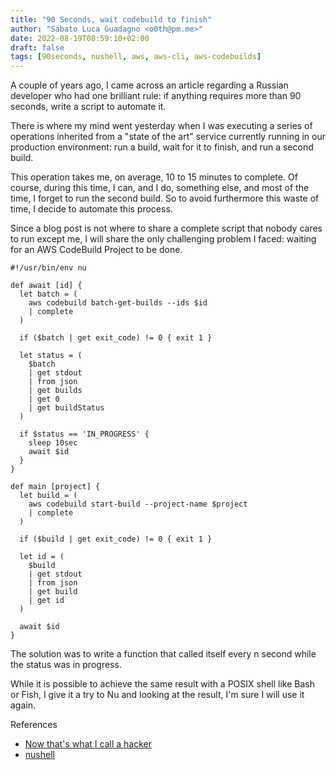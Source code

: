 ```yaml
---
title: "90 Seconds, wait codebuild to finish"
author: "Sabato Luca Guadagno <o0th@pm.me>"
date: 2022-08-19T08:59:10+02:00
draft: false
tags: [90seconds, nushell, aws, aws-cli, aws-codebuilds]
---
```


A couple of years ago, I came across an article regarding a Russian developer
who had one brilliant rule: if anything requires more than 90 seconds, write
a script to automate it.


There is where my mind went yesterday when I was executing a series of
operations inherited from a "state of the art" service currently running in
our production environment: run a build, wait for it to finish, and run a
second build.

This operation takes me, on average, 10 to 15 minutes to complete. Of course,
during this time, I can, and I do, something else, and most of the time, I
forget to run the second build. So to avoid furthermore this waste of time,
I decide to automate this process.

Since a blog post is not where to share a complete script that nobody cares to
run except me, I will share the only challenging problem I faced: waiting for
an AWS CodeBuild Project to be done.

```shell
#!/usr/bin/env nu

def await [id] {
  let batch = (
    aws codebuild batch-get-builds --ids $id
    | complete
  )

  if ($batch | get exit_code) != 0 { exit 1 }

  let status = (
    $batch
    | get stdout
    | from json
    | get builds
    | get 0
    | get buildStatus
  )

  if $status == 'IN_PROGRESS' {
    sleep 10sec
    await $id
  }
}

def main [project] {
  let build = (
    aws codebuild start-build --project-name $project
    | complete
  )

  if ($build | get exit_code) != 0 { exit 1 }

  let id = (
    $build
    | get stdout
    | from json
    | get build
    | get id
  )

  await $id
}
```

The solution was to write a function that called itself every n second while
the status was in progress.

While it is possible to achieve the same result with a POSIX shell like Bash or
Fish, I give it a try to Nu and looking at the result, I'm sure I will use it
again.

References
- [Now that's what I call a hacker](https://www.jitbit.com/alexblog/249-now-thats-what-i-call-a-hacker/)
- [nushell](https://github.com/nushell/nushell)
